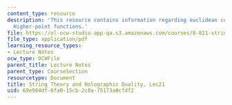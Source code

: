 ```yaml
---
content_type: resource
description: 'This resource contains information regarding euclidean correlation functions:
  Higher-point functions.'
file: https://ol-ocw-studio-app-qa.s3.amazonaws.com/courses/8-821-string-theory-and-holographic-duality-fall-2014/69e904df6fa015cb2c8a75173a0cfdf2_MIT8_821S15_Lec21.pdf
file_type: application/pdf
learning_resource_types:
- Lecture Notes
ocw_type: OCWFile
parent_title: Lecture Notes
parent_type: CourseSection
resourcetype: Document
title: String Theory and Holographic Duality, Lec21
uid: 69e904df-6fa0-15cb-2c8a-75173a0cfdf2
---
```

